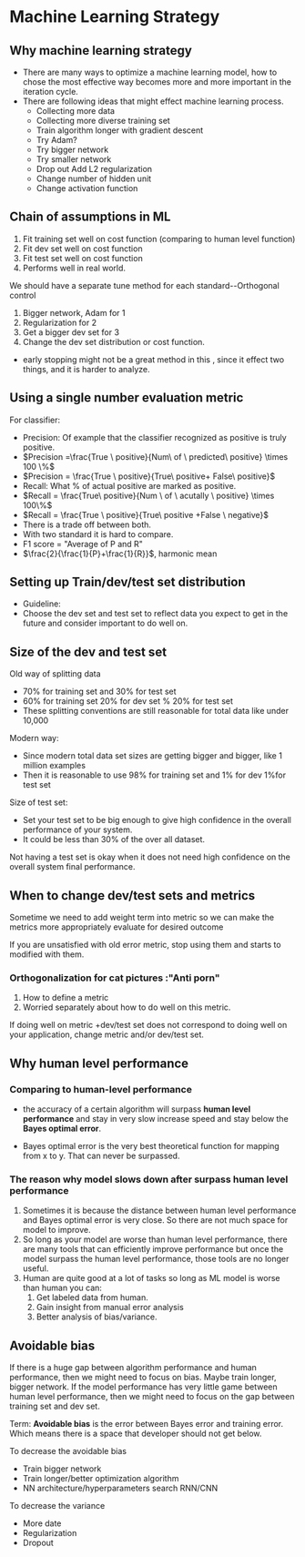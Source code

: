 # Machine Learning Strategy

## Why machine learning strategy

- There are many ways to optimize a machine learning model, how to chose the most effective way becomes more and more important in the iteration cycle. 
- There are following ideas that might effect machine learning process.
  - Collecting more data
  - Collecting more diverse training set
  - Train algorithm longer with gradient descent
  - Try Adam?
  - Try bigger network
  - Try smaller network
  - Drop out Add L2 regularization
  - Change number of hidden unit
  - Change activation function



## Chain of assumptions in ML

1. Fit training set well on cost function (comparing to human level function)
2. Fit dev set well on cost function
3. Fit test set well on cost function
4. Performs well in real world.

We should have a separate tune method for each standard--Orthogonal control 

1. Bigger network, Adam for 1
2. Regularization for 2
3. Get a bigger dev set for 3
4. Change the dev set distribution or cost function.

- early stopping might not be a great method in this , since it effect two things, and it is harder to analyze.

## Using a single number evaluation metric

For classifier:

- Precision: Of example that the classifier recognized as positive is truly positive.
- $Precision =\frac{True \ positive}{Num\ of \ predicted\ positive} \times 100 \%$
- $Precision = \frac{True \ positive}{True\ positive+ False\ positive}$
- Recall: What  % of actual positive are marked as positive.
- $Recall = \frac{True\ positive}{Num \ of \ acutally \ positive} \times 100\%$
- $Recall =  \frac{True \ positive}{True\ positive +False \ negative}$
- There is a trade off between both.
- With two standard it is hard to compare.
- F1 score = "Average of P and R"
- $\frac{2}{\frac{1}{P}+\frac{1}{R}}$, harmonic mean



## Setting up Train/dev/test set distribution

- Guideline:
- Choose the dev set and test set to reflect data you expect to get in the future and consider important to do well on.

## Size of the dev and test set

Old way of splitting data

- 70% for training set and 30% for test set
- 60% for training set 20% for dev set % 20% for test set
- These splitting conventions are still reasonable for total data like under 10,000

Modern way:

- Since modern total data set sizes are getting bigger and bigger, like 1 million examples
- Then it is reasonable to use 98% for training set and 1% for dev 1%for test set

Size of test set:

- Set your test set to be big enough to give high confidence in the overall performance of your system.
- It could be less than 30% of the over all dataset. 

Not having a test set is okay when it does not need high confidence on the overall system final performance.

## When to change dev/test sets and metrics

Sometime we need to add weight term into metric so we can make the metrics more appropriately evaluate for desired outcome

If you are unsatisfied with old error metric, stop using them and starts to modified with them.

### Orthogonalization for cat pictures :"Anti porn"

1. How to define a metric
2. Worried separately about how to do well on this metric.

If doing well on metric +dev/test set does not correspond to  doing well on your application, change metric and/or dev/test set.

## Why human level performance

### Comparing to human-level performance

- the accuracy of a certain algorithm will surpass **human level performance** and stay in very slow increase speed and stay below the **Bayes optimal error**.

- Bayes optimal error is the very best theoretical function for mapping from x to y. That can never be surpassed.

### The reason why model slows down after surpass human level performance

1. Sometimes it is because the distance between human level performance and Bayes optimal error is very close. So there are not much space for model to improve.
2. So long as your model are worse than human level performance, there are many tools that can efficiently improve performance but once the model surpass the human level performance, those tools are no longer useful.
3. Human are quite good at a lot of tasks so long as ML model is worse than human you can:
   1. Get labeled data from human.
   2. Gain insight from manual error analysis
   3. Better analysis of bias/variance.

## Avoidable bias

If there is a huge gap between algorithm performance and human performance, then we might need to focus on bias. Maybe train longer, bigger network. If the model performance has very little game between human level performance, then we might need to focus on the gap between training set and dev set.

Term: **Avoidable bias** is the error between Bayes error and training error.  Which means there is a space that developer should not get below.



To decrease the avoidable bias

- Train bigger network
- Train longer/better optimization algorithm
- NN architecture/hyperparameters search RNN/CNN

To decrease the variance 

- More date
- Regularization
- Dropout









